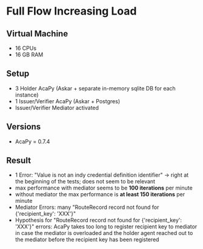 # Full Flow Increasing Load

## Virtual Machine
- 16 CPUs
- 16 GB RAM

## Setup
- 3 Holder AcaPy (Askar + separate in-memory sqlite DB for each instance)
- 1 Issuer/Verifier AcaPy (Askar + Postgres) 
- Issuer/Verifier Mediator activated

## Versions
- AcaPy = 0.7.4

## Result
- 1 Error: "Value is not an indy credential definition identifier" -> right at the beginning of the tests; does not seem to be relevant
- max performance with mediator seems to be **100 iterations** per minute
- without mediator the max performance is **at least 150 iterations** per minute
- Mediator Errors: many "RouteRecord record not found for {'recipient_key': 'XXX'}"
- Hypothesis for "RouteRecord record not found for {'recipient_key': 'XXX'}" errors: AcaPy takes too long to register recipient key to mediator in case the mediator is overloaded and the holder agent reached out to the mediator before the recipient key has been registered